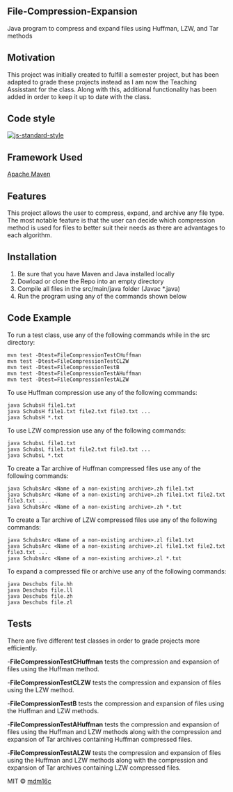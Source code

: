 ## File-Compression-Expansion
Java program to compress and expand files using Huffman, LZW, and Tar methods

## Motivation
This project was initially created to fulfill a semester project, but has been adapted to grade these projects instead as I am now the Teaching Assisstant for the class. Along with this, additional functionality has been added in order to keep it up to date with the class.

## Code style
[![js-standard-style](https://img.shields.io/badge/code%20style-standard-brightgreen.svg?style=flat)](https://github.com/feross/standard)

## Framework Used
[Apache Maven](https://maven.apache.org/)

## Features
This project allows the user to compress, expand, and archive any file type. The most notable feature is that the user can decide which compression method is used for files to better suit their needs as there are advantages to each algorithm.

## Installation
1. Be sure that you have Maven and Java installed locally
2. Dowload or clone the Repo into an empty directory
3. Compile all files in the src/main/java folder (Javac *.java)
4. Run the program using any of the commands shown below

## Code Example
To run a test class, use any of the following commands while in the src directory:
```
mvn test -Dtest=FileCompressionTestCHuffman
mvn test -Dtest=FileCompressionTestCLZW
mvn test -Dtest=FileCompressionTestB
mvn test -Dtest=FileCompressionTestAHuffman
mvn test -Dtest=FileCompressionTestALZW
```
To use Huffman compression use any of the following commands:
```
java SchubsH file1.txt
java SchubsH file1.txt file2.txt file3.txt ...
java SchubsH *.txt
```
To use LZW compression use any of the following commands:
```
java SchubsL file1.txt
java SchubsL file1.txt file2.txt file3.txt ...
java SchubsL *.txt
```
To create a Tar archive of Huffman compressed files use any of the following commands:
```
java SchubsArc <Name of a non-existing archive>.zh file1.txt
java SchubsArc <Name of a non-existing archive>.zh file1.txt file2.txt file3.txt ...
java SchubsArc <Name of a non-existing archive>.zh *.txt
```
To create a Tar archive of LZW compressed files use any of the following commands:
```
java SchubsArc <Name of a non-existing archive>.zl file1.txt
java SchubsArc <Name of a non-existing archive>.zl file1.txt file2.txt file3.txt ...
java SchubsArc <Name of a non-existing archive>.zl *.txt
```
To expand a compressed file or archive use any of the following commands:
```
java Deschubs file.hh
java Deschubs file.ll
java Deschubs file.zh
java Deschubs file.zl
```

## Tests
There are five different test classes in order to grade projects more efficiently.

-**FileCompressionTestCHuffman** tests the compression and expansion of files using the Huffman method.

-**FileCompressionTestCLZW** tests the compression and expansion of files using the LZW method.

-**FileCompressionTestB** tests the compression and expansion of files using the Huffman and LZW methods.

-**FileCompressionTestAHuffman** tests the compression and expansion of files using the Huffman and LZW methods along with the compression and expansion of Tar archives containing Huffman compressed files.

-**FileCompressionTestALZW** tests the compression and expansion of files using the Huffman and LZW methods along with the compression and expansion of Tar archives containing LZW compressed files.

MIT © [mdm16c](https://github.com/mdm16c)
